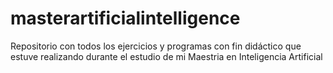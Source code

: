 # masterartificialintelligence
Repositorio con todos los ejercicios y programas con fin didáctico que estuve realizando durante el estudio de mi Maestria en Inteligencia Artificial
